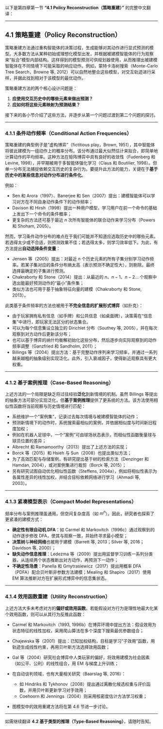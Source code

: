 以下是第四章第一节 **“4.1 Policy Reconstruction（策略重建）”** 的完整中文翻译：

---

## 4.1 策略重建（Policy Reconstruction）

策略重建方法通过重构智能体的决策过程，生成能够对其动作进行显式预测的模型。大多数方法从某种初始或理想化模型出发，并根据被建模智能体的行为观察来“拟合”模型内部结构。这样得到的模型预测可供规划器使用，从而推理出被建模智能体在不同情境下可能采取的响应动作。例如，蒙特卡洛树搜索（Monte-Carlo Tree Search，Browne 等, 2012）可以自然地整合这些模型，对交互轨迹进行采样，并据此找到相对于该模型的最优动作。

策略重建方法的两个核心设计问题是：

1. **应使用交互历史中的哪些元素来做出预测？**
2. **应如何将这些元素映射为预测结果？**

接下来的各小节介绍了这些方法，并逐步从第一个问题过渡到第二个问题的探讨。

---

### 4.1.1 条件动作频率（Conditional Action Frequencies）

策略重建的典型例子是“虚构博弈”（fictitious play，Brown, 1951），其中智能体将彼此建模为一组动作上的概率分布。该分布通过最大似然估计来拟合，即简单地计算动作的平均频率。这种方法在矩阵博弈中具有良好的收敛性（Fudenberg 和 Levine, 1998），并早期被用于多智能体强化学习（Claus 和 Boutilier, 1998）。但单一分布无法捕捉依赖交互历史的复杂行为。要提升此方法的能力，关键在于**基于历史中的某些信息对动作分布进行条件化**。

例如：

* Sen 和 Arora（1997）、Banerjee 和 Sen（2007）提出：建模智能体可以学习对方在不同自身动作条件下的动作频率；
* Davison 和 Hirsh（1998）提出一种用户模型，学习用户在前一个命令的基础上发出下一个命令的条件概率；
* 更复杂的方法还可基于最近 $n$ 次所有智能体的联合动作来学习分布（Powers 和 Shoham, 2005）。

然而，学习条件动作分布的难点在于我们可能并不知道应选取历史中的哪些元素。若选得太少或不合适，则预测效果不佳；若选得太多，则学习效率低下。为此，有方法提出**自动选择条件变量**：

* Jensen 等（2005）提出：对最近 $n$ 个历史元素的所有子集分别学习动作频率。若某子集对应的条件分布熵太高（表示预测不确定性大），则剔除。最终选择最确定的子集进行预测。
* Chakraborty 和 Stone（2014）提出：从最近的 $n$、$n-1$、$n-2$... 个观察中选出能最好预测动作的“最小”条件集；
* 类似方法也可用于基于抽象特征向量的建模（Chakraborty 和 Stone, 2013）。

此类基于条件频率的方法也被用于**不完全信息的扩展形式博弈**（如扑克）：

* 由于玩家拥有私有信息（如手牌）和公共信息（如桌面牌），决策需在“信息集”中进行，即玩家无法区分的状态集合。
* 可以为每个信息集设立独立的 Dirichlet 分布（Southey 等, 2005），并在每次观察到对方动作后更新该分布；
* 也可以基于博弈的纳什均衡解初始化这些分布，然后逐步向实际观察到的动作频率调整（Ganzfried 和 Sandholm, 2011）；
* Billings 等（2004）提出方法：基于完整动作序列来学习频率，并通过一系列越来越粗的抽象级别实现泛化。此外，引入衰减因子，使得新近观察具有更大权重。

---

### 4.1.2 基于案例推理（Case-Based Reasoning）

上述方法的一个局限是缺乏将过往经验**泛化**到新情境的机制。虽然 Billings 等提出的抽象方法可部分实现泛化，但**基于案例推理**提供了更系统的方法。该方法使用相似性函数将当前观察与历史情境进行匹配：

* 系统维护一个“案例集”，记录过去每次情境与被建模智能体的动作；
* 预测新情境下的动作时，系统搜索最相似的案例，并依据相似度与时间新旧程度加权；
* 例如在机器人足球中，一个“案例”可由球场状态表示，而相似性函数衡量球与球员位置的差异；
* Albrecht 和 Ramamoorthy（2013）提出了上述方法的实现；
* Borck 等（2015）和 Hsieh 与 Sun（2008）也提出类似方法；
* 为了高效匹配与存储案例，有研究提出基于树的检索方法（Denzinger 和 Hamdan, 2004），或对案例集进行裁剪（Borck 等, 2015）；
* 另有研究试图自动优化相似性函数（Steffens, 2004a），例如将相似性表示为各属性差异的线性加权，并结合目标依赖网络进行学习（Ahmadi 等, 2003）。

---

### 4.1.3 紧凑模型表示（Compact Model Representations）

频率分布与案例推理虽通用，但空间复杂度高（如 $m^n$）。因此，研究者也探索了更紧凑的建模方式：

* **确定性有限自动机 DFA**：如 Carmel 和 Markovitch（1996c）通过观察到的动作逐步修改 DFA，使其与观察一致，并始终寻求最小模型；
* **决策树**与**神经网络**也被用于建模（Barrett 等, 2013；Silver 等, 2016；Davidson 等, 2000）；
* **缺失动作信息推理**：Ledezma 等（2009）提出用监督学习训练一系列分类器，从连续两个状态推断出对方动作，再预测下一动作；
* **不确定性场景**：Panella 和 Gmytrasiewicz（2017）提出用概率 DFA（PDFA）配合贝叶斯非参数方法建模；Mealing 和 Shapiro（2017）使用 EM 算法推断对方在扩展形式博弈中的信息集状态。

---

### 4.1.4 效用函数重建（Utility Reconstruction）

上述方法大多未考虑对方的**偏好或效用函数**。若能假设对方行为是理性地最大化某个效用函数，则可以从其行为反推此函数：

* Carmel 和 Markovitch（1993, 1996b）在博弈环境中提出方法：假设效用为状态特征的线性加权，采用爬山算法在多个深度下搜索最优参数组合；
* Chajewska 等（2001）提出：已知加权结构，目标是学习“子效用”函数，用轨迹生成线性约束，再用贝叶斯方法选择效用函数；
* Gal 等（2004）研究社会博弈中人类玩家的偏好，将效用建模为社会因素（如公平、公利）的线性组合，用 EM 与梯度上升训练；
* 在自动谈判领域，也有大量相关研究（Baarslag 等, 2016）：

  * 如 Hindriks 和 Tykhonov（2008）提出通过离散化候选权重与评价函数，并用贝叶斯更新学习对手效用；
  * Coehoorn 和 Jennings（2004）则采用核密度估计方法学习权重；
* 图模型中的效用重建方法将在第 4.6 节进一步讨论。

---

如需继续翻译 **4.2 基于类型的推理（Type-Based Reasoning）**，请随时告知。
